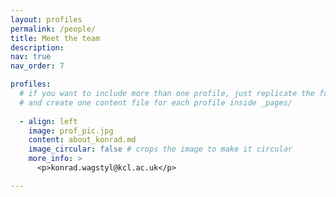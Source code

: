 ```yaml
---
layout: profiles
permalink: /people/
title: Meet the team
description: 
nav: true
nav_order: 7

profiles:
  # if you want to include more than one profile, just replicate the following block
  # and create one content file for each profile inside _pages/
  
  - align: left
    image: prof_pic.jpg
    content: about_konrad.md
    image_circular: false # crops the image to make it circular
    more_info: >
      <p>konrad.wagstyl@kcl.ac.uk</p>

---
```


